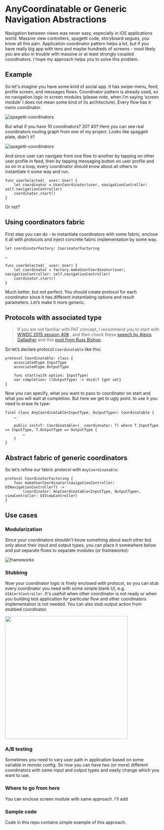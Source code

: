 # AnyCoordinatable or Generic Navigation Abstractions

Navigation between views was never easy, especially in iOS applications world. Massive view controllers, spagetti code, storyboard segues, you know all this pain. Application coordinator pattern helps a lot, but if you have really big app with tens and maybe hundreds of screens - most likely you are also in trouble with massive or at least strongly coupled coordinators. 
I hope my approach helps you to solve this problem.

## Example

So let's imagine you have some kind of social app. It has swipe-menu, feed, profile screen, and messages flows. Coordinator pattern is already used, so no navigation logic in screen modules (please note, when I’m saying ‘screen module’ I does not mean some kind of its architecture). Every flow has it owns coordinator.

![spagetti-coordinators](https://github.com/migonin/AnyCoordinatable/blob/master/Images/example.png?raw=true)

But what if you have 10 coordinators? 20? 40? Here you can see real coordinators routing graph from one of my project. Looks like spaggeti plate, didn't it?

![spagetti-coordinators](https://github.com/migonin/AnyCoordinatable/blob/master/Images/complexgraph.png?raw=true)

And since user can navigate from one flow to another by tapping on other user profile in feed, then by tapping  messaging button on user profile and so on in a loop, every coordinator should know about all others to instantiate it some way and run.

```
func userSelected(_ user: User) {
	let coordinator = UserCoordinator(user, navigationController: self.navigationController)
	coordinator.start()
}
```

Or not?

## Using coordinators fabric

First step you can do - to instantiate coordinators with some fabric, enclose it all with protocols and inject concrete fabric implementation by some way.

```
let coordinatorFactory: CoorinatorFactoring

…

func userSelected(_ user: User) {
	let coordinator = factory.makeUserCoordinator(user, navigationController: self.navigationController)
	coordinator.start()
}
```

Much better, but not perfect. You should create protocol for each coordinator since it has different instantiating options and result parameters. Let’s make it more generic.

## Protocols with associated type

>If you are not familiar with PAT concept, I recommend you to start with [WWDC 2015 session 408](https://developer.apple.com/videos/play/wwdc2015/408/) , and then check these [speech by Alexis Gallagher](https://www.youtube.com/watch?v=XWoNjiSPqI8) and this [post from Russ Bishop](http://www.russbishop.net/swift-associated-types).

So let’s declare protocol `Coordinatable` like this:
```
protocol Coordinatable: class {
    associatedtype InputType
    associatedtype OutputType

    func start(with option: InputType)
    var completion: ((OutputType) -> Void)? {get set}
}
```
Now you can specify, what you want to pass to coordinator on start and what you will wait at completion. But here we get to ugly point: to use it you need to erase its type:
```
final class AnyCoordinatable<InputType, OutputType>: Coordinatable {
    …

    public init<T: Coordinatable>(_ coordionator: T) where T.InputType == InputType, T.OutputType == OutputType {
        …
    }
}
```
## Abstract fabric of generic coordinators

So let’s refine our fabric protocol with `AnyCoordinatable`:

```
protocol CoordinatorFactoring {
    func makeUserCoordinator(navigationController: UINavigationController?) ->
        (coordinator: AnyCoordinatable<InputType, OutputType>, viewController: UIViewController)
}
```

## Use cases

### Modularization
Since your coordinators shouldn't know something about each other but only about their input and output types, you can place it somewhere below and put separate flows to separate modules (or frameworks):

![frameworks](https://github.com/migonin/AnyCoordinatable/blob/master/Images/frameworks.png?raw=true)

### Stubbing
Now your coordinator logic is finely enclosed with protocol, so you can stub every coordinator you need with some simple blank UI, e.g. `UIAlertController`. It's usefull when other coordinator is not ready or when you building test application for particular flow and other coordinators implementation is not needed. You can also stub output action from stubbed coordinator.

<img src="https://github.com/migonin/AnyCoordinatable/blob/master/Images/screenshot.png?raw=true" width="400">

### A/B testing
Sometimes you need to vary user path in application based on some variable in remote config. So now you can have two (or more) different coordinators with same input and output types and easily change which you want to use.

### Where to go from here
You can enclose screen module with same approach. I'll add

### Sample code
Code in this repo contains simple example of this approach.
